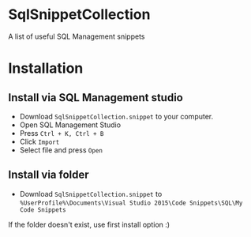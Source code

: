 # SqlSnippetCollection
A list of useful SQL Management snippets

# Installation

## Install via SQL Management studio

- Download `SqlSnippetCollection.snippet` to your computer.
- Open SQL Management Studio
- Press `Ctrl + K, Ctrl + B`
- Click `Import`
- Select file and press `Open`

## Install via folder
- Download `SqlSnippetCollection.snippet` to `%UserProfile%\Documents\Visual Studio 2015\Code Snippets\SQL\My Code Snippets`

If the folder doesn't exist, use first install option :)
